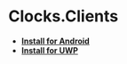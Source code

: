 # Clocks.Clients

- **[Install for Android](https://install.appcenter.ms/users/AlexeyBuryanov/apps/Clocks.Clients.Android)**
- **[Install for UWP](https://install.appcenter.ms/users/AlexeyBuryanov/apps/Clocks.Clients.UWP)**
